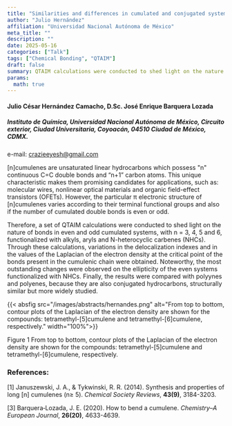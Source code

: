 ```yaml
---
title: "Similarities and differences in cumulated and conjugated systems"
author: "Julio Hernández"
affiliation: "Universidad Nacional Autónoma de México"
meta_title: ""
description: ""
date: 2025-05-16
categories: ["Talk"]
tags: ["Chemical Bonding", "QTAIM"]
draft: false
summary: QTAIM calculations were conducted to shed light on the nature of bonds in even and odd cumulated systems, with n = 3, 4, 5 and 6, functionalized with alkyls, aryls and  N-heterocyclic  carbenes  (NHCs).
params:
  math: true
---
```


#### Julio César Hernández Camacho, D.Sc. José Enrique Barquera Lozada

##### Instituto de Química, Universidad Nacional Autónoma de México, Circuito exterior, Ciudad Universitaria, Coyoacán, 04510 Ciudad de México, CDMX.

e-mail: crazieeyesh@gmail.com

[n]cumulenes are unsaturated linear hydrocarbons which possess "n" continuous C=C double bonds and “n+1” carbon atoms. This unique characteristic makes them promising candidates for applications, such as: molecular wires, nonlinear optical materials and organic field-effect transistors (OFETs).  However, the  particular  π  electronic  structure of  [n]cumulenes  varies according  to their terminal  functional  groups  and  also  if  the  number  of  cumulated  double bonds is even or odd.

Therefore, a set of QTAIM calculations were conducted to shed light on the nature of bonds in even and odd cumulated systems, with n = 3, 4, 5 and 6, functionalized with alkyls, aryls and  N-heterocyclic  carbenes  (NHCs).  Through  these  calculations,  variations  in  the delocalization indexes and in the values of the Laplacian of the electron density at the critical point  of  the  bonds  present  in  the  cumulenic  chain  were  obtained.  Noteworthy,  the  most outstanding changes were observed on the ellipticity of the even systems functionalized with NHCs. Finally, the results were compared with polyynes and polyenes, because they are also conjugated hydrocarbons, structurally similar but more widely studied.

{{< absfig src="/images/abstracts/hernandes.png" alt="From top to bottom, contour plots of the Laplacian of the electron density are shown for the compounds: tetramethyl-[5]cumulene and tetramethyl-[6]cumulene, respectively." width="100%">}}


Figure 1 From top to bottom, contour plots of the Laplacian of the electron density are shown for
the compounds: tetramethyl-[5]cumulene and tetramethyl-[6]cumulene, respectively.

### References:

[1] Januszewski, J. A., & Tykwinski, R. R. (2014). Synthesis and properties of long [n] cumulenes (n≥ 5). *Chemical Society Reviews*, **43(9)**, 3184-3203.

[3] Barquera‐Lozada, J. E. (2020). How to bend a cumulene. *Chemistry–A European Journal*, **26(20)**, 4633-4639.

